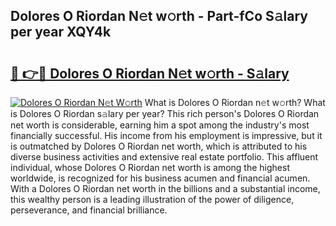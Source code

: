 ## Dolores O Riordan N𝚎t w𝚘rth - Part-fCo S𝚊lary per year XQY4k

# <h2><a href="http://gc2rwk.nevu.top/?p=Dolores+O+Riordan">🔗 👉🔴 Dolores O Riordan N𝚎t w𝚘rth - S𝚊lary</a></h2>

[![Dolores O Riordan N𝚎t W𝚘rth](https://i.imgur.com/Oavwk0R.jpeg)](http://gc2rwk.nevu.top/?p=Dolores+O+Riordan)
What is Dolores O Riordan n𝚎t w𝚘rth? What is Dolores O Riordan s𝚊lary per year?
This rich person's Dolores O Riordan net worth is considerable, earning him a spot among the industry's most financially successful. His income from his employment is impressive, but it is outmatched by Dolores O Riordan net worth, which is attributed to his diverse business activities and extensive real estate portfolio. This affluent individual, whose Dolores O Riordan net worth is among the highest worldwide, is recognized for his business acumen and financial acumen. With a Dolores O Riordan net worth in the billions and a substantial income, this wealthy person is a leading illustration of the power of diligence, perseverance, and financial brilliance.
